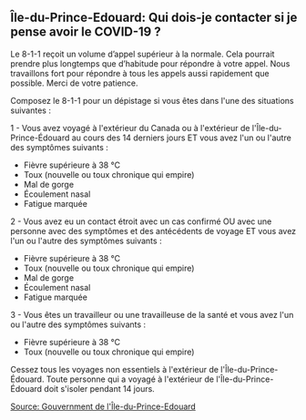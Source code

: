 ## Île-du-Prince-Edouard: Qui dois-je contacter si je pense avoir le COVID-19 ?

Le 8-1-1 reçoit un volume d’appel supérieur à la normale. Cela pourrait prendre plus longtemps que d’habitude pour répondre à votre appel. Nous travaillons fort pour répondre à tous les appels aussi rapidement que possible. Merci de votre patience.

Composez le 8-1-1 pour un dépistage si vous êtes dans l'une des situations suivantes :

1 - Vous avez voyagé à l'extérieur du Canada ou à l'extérieur de l'Île-du-Prince-Édouard au cours des 14 derniers jours ET vous avez l'un ou l'autre des symptômes suivants :

- Fièvre supérieure à 38 °C
- Toux (nouvelle ou toux chronique qui empire)
- Mal de gorge
- Écoulement nasal
- Fatigue marquée

2 - Vous avez eu un contact étroit avec un cas confirmé OU avec une personne avec des symptômes et des antécédents de voyage ET vous avez l'un ou l'autre des symptômes suivants :

- Fièvre supérieure à 38 °C
- Toux (nouvelle ou toux chronique qui empire)
- Mal de gorge
- Écoulement nasal
- Fatigue marquée

3 - Vous êtes un travailleur ou une travailleuse de la santé et vous avez l'un ou l'autre des symptômes suivants :

- Fièvre supérieure à 38 °C
- Toux (nouvelle ou toux chronique qui empire)

Cessez tous les voyages non essentiels à l'extérieur de l'Île-du-Prince-Édouard. Toute personne qui a voyagé à l'extérieur de l'Île-du-Prince-Édouard doit s'isoler pendant 14 jours.

[Source: Gouvernment de l'Île-du-Prince-Edouard](https://www.princeedwardisland.ca/fr/information/sante-et-mieux-etre/covid-19-quand-devrais-je-composer-811)
